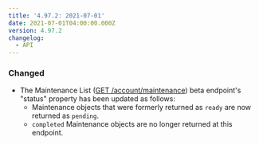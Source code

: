 ```yaml
---
title: '4.97.2: 2021-07-01'
date: 2021-07-01T04:00:00.000Z
version: 4.97.2
changelog:
  - API
---
```


### Changed

- The Maintenance List ([GET /account/maintenance](https://www.linode.com/docs/api/account/#maintenance-list)) beta endpoint's "status" property has been updated as follows:
  - Maintenance objects that were formerly returned as `ready` are now returned as `pending`.
  - `completed` Maintenance objects are no longer returned at this endpoint.
